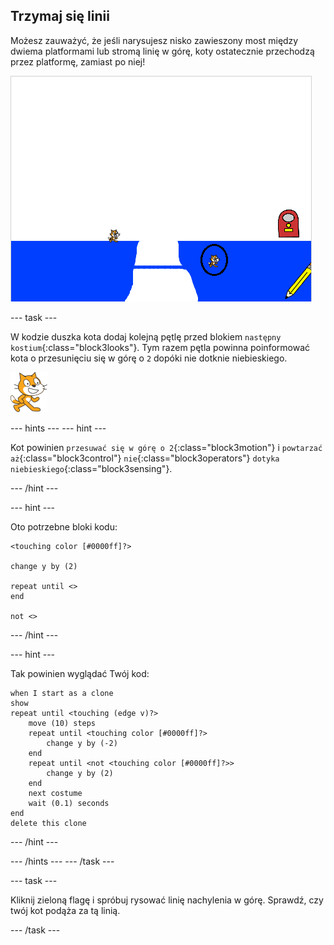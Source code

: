 ## Trzymaj się linii

Możesz zauważyć, że jeśli narysujesz nisko zawieszony most między dwiema platformami lub stromą linię w górę, koty ostatecznie przechodzą przez platformę, zamiast po niej!

![Koty przechodzą przez platformę](images/cat-walk-through-platform.png)

--- task ---

W kodzie duszka kota dodaj kolejną pętlę przed blokiem `następny kostium`{:class="block3looks"}. Tym razem pętla powinna poinformować kota o przesunięciu się w górę o `2` dopóki nie dotknie niebieskiego.

![Duszek kota](images/cat-sprite.png)

--- hints ---
 --- hint ---

Kot powinien `przesuwać się w górę o 2`{:class="block3motion"} i `powtarzać aż`{:class="block3control"} `nie`{:class="block3operators"} `dotyka niebieskiego`{:class="block3sensing"}.

--- /hint ---

--- hint ---

Oto potrzebne bloki kodu:

```blocks3
<touching color [#0000ff]?>

change y by (2)

repeat until <>
end

not <>
```

--- /hint ---

--- hint ---

Tak powinien wyglądać Twój kod:

```blocks3
when I start as a clone
show
repeat until <touching (edge v)?>
    move (10) steps
    repeat until <touching color [#0000ff]?>
        change y by (-2)
    end
    repeat until <not <touching color [#0000ff]?>>
        change y by (2)
    end
    next costume
    wait (0.1) seconds
end
delete this clone
```

--- /hint ---

--- /hints --- --- /task ---

--- task ---

Kliknij zieloną flagę i spróbuj rysować linię nachylenia w górę. Sprawdź, czy twój kot podąża za tą linią.

--- /task ---